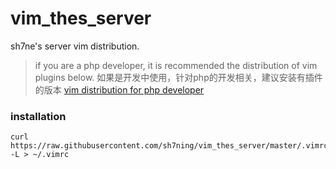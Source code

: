 # vim_thes_server
sh7ne's server vim distribution.

> if you are a php developer, it is recommended the distribution of vim plugins below. 如果是开发中使用，针对php的开发相关，建议安装有插件的版本
> [vim distribution for php developer](https://github.com/sh7ning/vim_thes)

### installation

    curl https://raw.githubusercontent.com/sh7ning/vim_thes_server/master/.vimrc -L > ~/.vimrc
